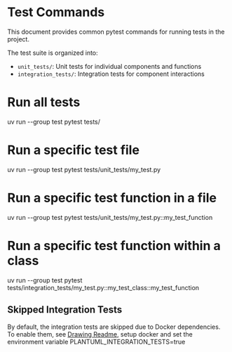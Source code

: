 # Test Commands

This document provides common pytest commands for running tests in the project.

The test suite is organized into:
- `unit_tests/`: Unit tests for individual components and functions
- `integration_tests/`: Integration tests for component interactions

# Run all tests
uv run --group test pytest tests/

# Run a specific test file
uv run --group test pytest tests/unit_tests/my_test.py

# Run a specific test function in a file
uv run --group test pytest tests/unit_tests/my_test.py::my_test_function

# Run a specific test function within a class
uv run --group test pytest tests/integration_tests/my_test.py::my_test_class::my_test_function

## Skipped Integration Tests

By default, the integration tests are skipped due to Docker dependencies. To enable them, see [Drawing Readme](/src/agent/tools/drawing/README.md), setup docker and set the environment variable PLANTUML_INTEGRATION_TESTS=true

